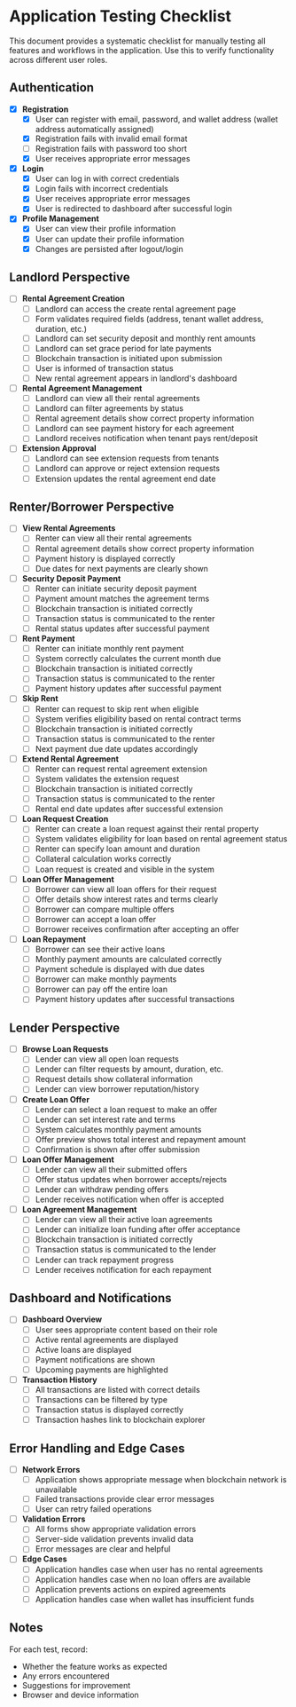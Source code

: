# Application Testing Checklist

This document provides a systematic checklist for manually testing all features and workflows in the application. Use this to verify functionality across different user roles.

## Authentication

- [x] **Registration**
  - [x] User can register with email, password, and wallet address (wallet address automatically assigned)
  - [x] Registration fails with invalid email format
  - [ ] Registration fails with password too short
  - [x] User receives appropriate error messages

- [x] **Login**
  - [x] User can log in with correct credentials
  - [x] Login fails with incorrect credentials
  - [x] User receives appropriate error messages
  - [x] User is redirected to dashboard after successful login

- [x] **Profile Management**
  - [x] User can view their profile information
  - [x] User can update their profile information
  - [x] Changes are persisted after logout/login

## Landlord Perspective

- [ ] **Rental Agreement Creation**
  - [ ] Landlord can access the create rental agreement page
  - [ ] Form validates required fields (address, tenant wallet address, duration, etc.)
  - [ ] Landlord can set security deposit and monthly rent amounts
  - [ ] Landlord can set grace period for late payments
  - [ ] Blockchain transaction is initiated upon submission
  - [ ] User is informed of transaction status
  - [ ] New rental agreement appears in landlord's dashboard

- [ ] **Rental Agreement Management**
  - [ ] Landlord can view all their rental agreements
  - [ ] Landlord can filter agreements by status
  - [ ] Rental agreement details show correct property information
  - [ ] Landlord can see payment history for each agreement
  - [ ] Landlord receives notification when tenant pays rent/deposit

- [ ] **Extension Approval**
  - [ ] Landlord can see extension requests from tenants
  - [ ] Landlord can approve or reject extension requests
  - [ ] Extension updates the rental agreement end date

## Renter/Borrower Perspective

- [ ] **View Rental Agreements**
  - [ ] Renter can view all their rental agreements
  - [ ] Rental agreement details show correct property information
  - [ ] Payment history is displayed correctly
  - [ ] Due dates for next payments are clearly shown

- [ ] **Security Deposit Payment**
  - [ ] Renter can initiate security deposit payment
  - [ ] Payment amount matches the agreement terms
  - [ ] Blockchain transaction is initiated correctly
  - [ ] Transaction status is communicated to the renter
  - [ ] Rental status updates after successful payment

- [ ] **Rent Payment**
  - [ ] Renter can initiate monthly rent payment
  - [ ] System correctly calculates the current month due
  - [ ] Blockchain transaction is initiated correctly
  - [ ] Transaction status is communicated to the renter
  - [ ] Payment history updates after successful payment

- [ ] **Skip Rent**
  - [ ] Renter can request to skip rent when eligible
  - [ ] System verifies eligibility based on rental contract terms
  - [ ] Blockchain transaction is initiated correctly
  - [ ] Transaction status is communicated to the renter
  - [ ] Next payment due date updates accordingly

- [ ] **Extend Rental Agreement**
  - [ ] Renter can request rental agreement extension
  - [ ] System validates the extension request
  - [ ] Blockchain transaction is initiated correctly
  - [ ] Transaction status is communicated to the renter
  - [ ] Rental end date updates after successful extension

- [ ] **Loan Request Creation**
  - [ ] Renter can create a loan request against their rental property
  - [ ] System validates eligibility for loan based on rental agreement status
  - [ ] Renter can specify loan amount and duration
  - [ ] Collateral calculation works correctly
  - [ ] Loan request is created and visible in the system

- [ ] **Loan Offer Management**
  - [ ] Borrower can view all loan offers for their request
  - [ ] Offer details show interest rates and terms clearly
  - [ ] Borrower can compare multiple offers
  - [ ] Borrower can accept a loan offer
  - [ ] Borrower receives confirmation after accepting an offer

- [ ] **Loan Repayment**
  - [ ] Borrower can see their active loans
  - [ ] Monthly payment amounts are calculated correctly
  - [ ] Payment schedule is displayed with due dates
  - [ ] Borrower can make monthly payments
  - [ ] Borrower can pay off the entire loan
  - [ ] Payment history updates after successful transactions

## Lender Perspective

- [ ] **Browse Loan Requests**
  - [ ] Lender can view all open loan requests
  - [ ] Lender can filter requests by amount, duration, etc.
  - [ ] Request details show collateral information
  - [ ] Lender can view borrower reputation/history

- [ ] **Create Loan Offer**
  - [ ] Lender can select a loan request to make an offer
  - [ ] Lender can set interest rate and terms
  - [ ] System calculates monthly payment amounts
  - [ ] Offer preview shows total interest and repayment amount
  - [ ] Confirmation is shown after offer submission

- [ ] **Loan Offer Management**
  - [ ] Lender can view all their submitted offers
  - [ ] Offer status updates when borrower accepts/rejects
  - [ ] Lender can withdraw pending offers
  - [ ] Lender receives notification when offer is accepted

- [ ] **Loan Agreement Management**
  - [ ] Lender can view all their active loan agreements
  - [ ] Lender can initialize loan funding after offer acceptance
  - [ ] Blockchain transaction is initiated correctly
  - [ ] Transaction status is communicated to the lender
  - [ ] Lender can track repayment progress
  - [ ] Lender receives notification for each repayment

## Dashboard and Notifications

- [ ] **Dashboard Overview**
  - [ ] User sees appropriate content based on their role
  - [ ] Active rental agreements are displayed
  - [ ] Active loans are displayed
  - [ ] Payment notifications are shown
  - [ ] Upcoming payments are highlighted

- [ ] **Transaction History**
  - [ ] All transactions are listed with correct details
  - [ ] Transactions can be filtered by type
  - [ ] Transaction status is displayed correctly
  - [ ] Transaction hashes link to blockchain explorer

## Error Handling and Edge Cases

- [ ] **Network Errors**
  - [ ] Application shows appropriate message when blockchain network is unavailable
  - [ ] Failed transactions provide clear error messages
  - [ ] User can retry failed operations

- [ ] **Validation Errors**
  - [ ] All forms show appropriate validation errors
  - [ ] Server-side validation prevents invalid data
  - [ ] Error messages are clear and helpful

- [ ] **Edge Cases**
  - [ ] Application handles case when user has no rental agreements
  - [ ] Application handles case when no loan offers are available
  - [ ] Application prevents actions on expired agreements
  - [ ] Application handles case when wallet has insufficient funds

## Notes

For each test, record:
- Whether the feature works as expected
- Any errors encountered
- Suggestions for improvement
- Browser and device information 